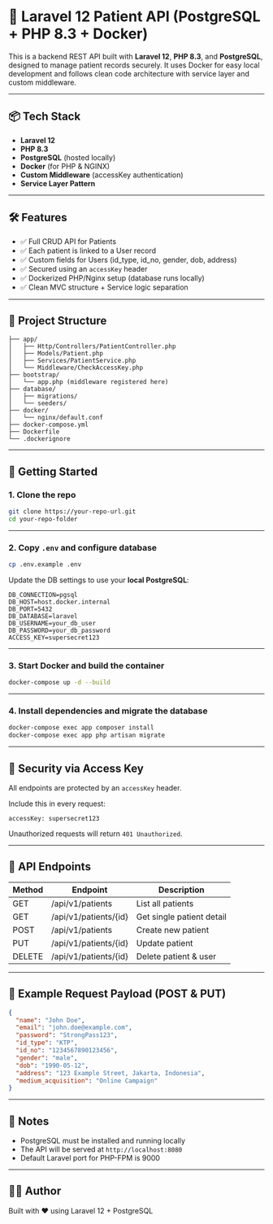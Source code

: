 # 🚀 Laravel 12 Patient API (PostgreSQL + PHP 8.3 + Docker)

This is a backend REST API built with **Laravel 12**, **PHP 8.3**, and **PostgreSQL**, designed to manage patient records securely. It uses Docker for easy local development and follows clean code architecture with service layer and custom middleware.

---

## 📦 Tech Stack

- **Laravel 12**
- **PHP 8.3**
- **PostgreSQL** (hosted locally)
- **Docker** (for PHP & NGINX)
- **Custom Middleware** (accessKey authentication)
- **Service Layer Pattern**

---

## 🛠 Features

- ✅ Full CRUD API for Patients
- ✅ Each patient is linked to a User record
- ✅ Custom fields for Users (id_type, id_no, gender, dob, address)
- ✅ Secured using an `accessKey` header
- ✅ Dockerized PHP/Nginx setup (database runs locally)
- ✅ Clean MVC structure + Service logic separation

---

## 📁 Project Structure

```
├── app/
│   ├── Http/Controllers/PatientController.php
│   ├── Models/Patient.php
│   ├── Services/PatientService.php
│   └── Middleware/CheckAccessKey.php
├── bootstrap/
│   └── app.php (middleware registered here)
├── database/
│   ├── migrations/
│   └── seeders/
├── docker/
│   └── nginx/default.conf
├── docker-compose.yml
├── Dockerfile
└── .dockerignore
```

---

## 🚀 Getting Started

### 1. Clone the repo

```bash
git clone https://your-repo-url.git
cd your-repo-folder
```

---

### 2. Copy `.env` and configure database

```bash
cp .env.example .env
```

Update the DB settings to use your **local PostgreSQL**:

```env
DB_CONNECTION=pgsql
DB_HOST=host.docker.internal
DB_PORT=5432
DB_DATABASE=laravel
DB_USERNAME=your_db_user
DB_PASSWORD=your_db_password
ACCESS_KEY=supersecret123
```

---

### 3. Start Docker and build the container

```bash
docker-compose up -d --build
```

---

### 4. Install dependencies and migrate the database

```bash
docker-compose exec app composer install
docker-compose exec app php artisan migrate
```

---

## 🔐 Security via Access Key

All endpoints are protected by an `accessKey` header.

Include this in every request:

```http
accessKey: supersecret123
```

Unauthorized requests will return `401 Unauthorized`.

---

## 📡 API Endpoints

| Method | Endpoint             | Description               |
|--------|----------------------|---------------------------|
| GET    | /api/v1/patients     | List all patients         |
| GET    | /api/v1/patients/{id}| Get single patient detail |
| POST   | /api/v1/patients     | Create new patient        |
| PUT    | /api/v1/patients/{id}| Update patient            |
| DELETE | /api/v1/patients/{id}| Delete patient & user     |

---

## 🔧 Example Request Payload (POST & PUT)

```json
{
  "name": "John Doe",
  "email": "john.doe@example.com",
  "password": "StrongPass123",
  "id_type": "KTP",
  "id_no": "1234567890123456",
  "gender": "male",
  "dob": "1990-05-12",
  "address": "123 Example Street, Jakarta, Indonesia",
  "medium_acquisition": "Online Campaign"
}
```

---

## 📌 Notes

- PostgreSQL must be installed and running locally
- The API will be served at `http://localhost:8080`
- Default Laravel port for PHP-FPM is 9000

---

## 🧑‍💻 Author

Built with ❤️ using Laravel 12 + PostgreSQL
